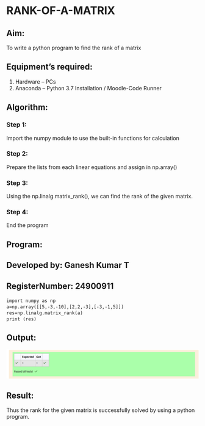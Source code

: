 # RANK-OF-A-MATRIX
## Aim:
To write a python program to find the rank of a matrix
## Equipment’s required:
1. 	Hardware – PCs
2. 	Anaconda – Python 3.7 Installation / Moodle-Code Runner
## Algorithm:
### Step 1: 
Import the numpy module to use the built-in functions for calculation
### Step 2:
Prepare the lists from each linear equations and assign in np.array() 
### Step 3:
Using the np.linalg.matrix_rank(), we can find the rank of the given matrix.
### Step 4:
End the program 
## Program:
## Developed by: Ganesh Kumar T
## RegisterNumber: 24900911
    import numpy as np
    a=np.array([[5,-3,-10],[2,2,-3],[-3,-1,5]])
    res=np.linalg.matrix_rank(a)
    print (res)
## Output:
![Output](output.png)
## Result:
Thus the rank for the given matrix is successfully solved by  using a python program.


